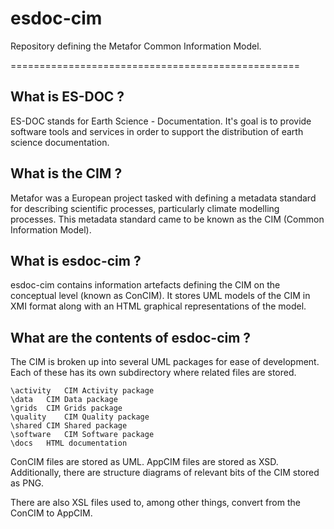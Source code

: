esdoc-cim
=========

Repository defining the Metafor Common Information Model.


==================================================

What is ES-DOC ?
--------------------------------------

ES-DOC stands for Earth Science - Documentation.  It's goal is to provide software tools and services in order to support the distribution of earth science documentation.


What is the CIM ?
--------------------------------------

Metafor was a European project tasked with defining a metadata standard for describing scientific processes, particularly climate modelling processes.  This metadata standard came to be known as the CIM (Common Information Model).


What is esdoc-cim ?
-------------------

esdoc-cim contains information artefacts defining the CIM on the conceptual level (known as ConCIM).  It stores UML models of the CIM in XMI format along with an HTML graphical representations of the model.


What are the contents of esdoc-cim ?
--------------------------------------

The CIM is broken up into several UML packages for ease of development.  Each of these has its own subdirectory where related files are stored.

    \activity	CIM Activity package
    \data	CIM Data package
    \grids	CIM Grids package
    \quality	CIM Quality package
    \shared	CIM Shared package
    \software	CIM Software package
    \docs	HTML documentation

ConCIM files are stored as UML.  AppCIM files are stored as XSD.  Additionally, there are structure diagrams of relevant bits of the CIM stored as PNG.  

There are also XSL files used to, among other things, convert from the ConCIM to AppCIM.

<!-- TODO: Add further information

Further Information ?
--------------------------------------

Please refer to the documentation for further information: TODO

-->
